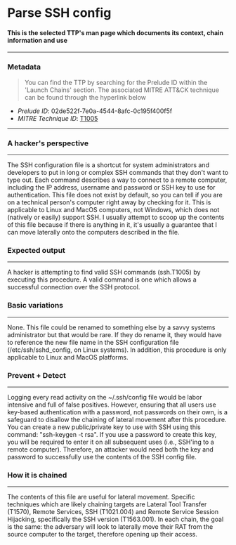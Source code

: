 
# Parse SSH config

#### This is the selected TTP's man page which documents its context, chain information and use

---

### Metadata

> You can find the TTP by searching for the Prelude ID within the 'Launch Chains' section. The associated MITRE ATT&CK technique can be found through the hyperlink below

- *Prelude ID*: 02de522f-7e0a-4544-8afc-0c195f400f5f
- *MITRE Technique ID*: [T1005](https://attack.mitre.org/techniques/T1005/)

---

### A hacker's perspective

---

The SSH configuration file is a shortcut for system administrators and developers to put in long or complex SSH commands that they don't want to type out. Each command describes a way to connect to a remote computer, including the IP address, username and password or SSH key to use for authentication. This file does not exist by default, so you can tell if you are on a technical person's computer right away by checking for it. This is applicable to Linux and MacOS computers, not Windows, which does not (natively or easily) support SSH. I usually attempt to scoop up the contents of this file because if there is anything in it, it's usually a guarantee that I can move laterally onto the computers described in the file.
### Expected output

---

A hacker is attempting to find valid SSH commands (ssh.T1005) by executing this procedure. A valid command is one which allows a successful connection over the SSH protocol.

### Basic variations

---

None. This file could be renamed to something else by a savvy systems administrator but that would be rare. If they do rename it, they would have to reference the new file name in the SSH configuration file (/etc/ssh/sshd_config, on Linux systems). In addition, this procedure is only applicable to Linux and MacOS platforms.

### Prevent + Detect

---

Logging every read activity on the ~/.ssh/config file would be labor intensive and full of false positives. However, ensuring that all users use key-based authentication with a password, not passwords on their own, is a safeguard to disallow the chaining of lateral movement after this procedure. You can create a new public/private key to use with SSH using this command: "ssh-keygen -t rsa". If you use a password to create this key, you will be required to enter it on all subsequent uses (i.e., SSH'ing to a remote computer). Therefore, an attacker would need both the key and password to successfully use the contents of the SSH config file.

### How it is chained

---

The contents of this file are useful for lateral movement. Specific techniques which are likely chaining targets are Lateral Tool Transfer (T1570), Remote Services, SSH (T1021.004) and Remote Service Session Hijacking, specifically the SSH version (T1563.001). In each chain, the goal is the same: the adversary will look to laterally move their RAT from the source computer to the target, therefore opening up their access.
